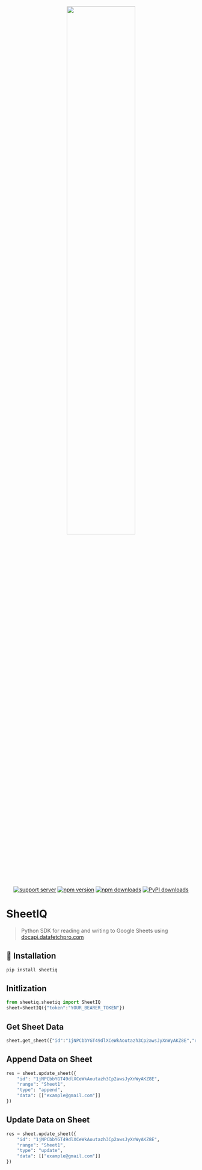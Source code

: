 <div align="center">
    <img src="https://docapi.datafetchpro.com/featured_google_api.png" width="60%" />
    <br />
    <a href="https://discord.gg/ZkMMxZQf"><img src="https://img.shields.io/discord/1397785576253423616?color=5865F2&logo=discord&logoColor=white" alt="support server" /></a>
    <a href="https://www.npmjs.com/package/sheetiq"><img src="https://img.shields.io/npm/v/sheetiq?maxAge=3600" alt="npm version" /></a>
    <a href="https://www.npmjs.com/package/sheetiq"><img src="https://img.shields.io/npm/dt/sheetiq?maxAge=3600" alt="npm downloads" /></a>
   <a href="https://pypi.org/project/sheetiq/"><img src="https://img.shields.io/pypi/v/sheetiq.svg" alt="PyPI downloads" /></a>
</div>

# SheetIQ

> Python SDK for reading and writing to Google Sheets using [docapi.datafetchpro.com](https://docapi.datafetchpro.com)

## 🚀 Installation

```bash
pip install sheetiq
```

##  Initlization

```py
from sheetiq.sheetiq import SheetIQ
sheet=SheetIQ({"token":"YOUR_BEARER_TOKEN"})
```

## Get Sheet Data

```py
sheet.get_sheet({"id":"1jNPCbbYGT49dlXCeWkAoutazh3Cp2awsJyXnWyAKZ8E","range":"Sheet1"})
```

## Append Data on Sheet

```py
res = sheet.update_sheet({
    "id": "1jNPCbbYGT49dlXCeWkAoutazh3Cp2awsJyXnWyAKZ8E",
    "range": "Sheet1",
    "type": "append",
    "data": [["example@gmail.com"]]
})
```

## Update Data on Sheet

```py
res = sheet.update_sheet({
    "id": "1jNPCbbYGT49dlXCeWkAoutazh3Cp2awsJyXnWyAKZ8E",
    "range": "Sheet1",
    "type": "update",
    "data": [["example@gmail.com"]]
})
```

